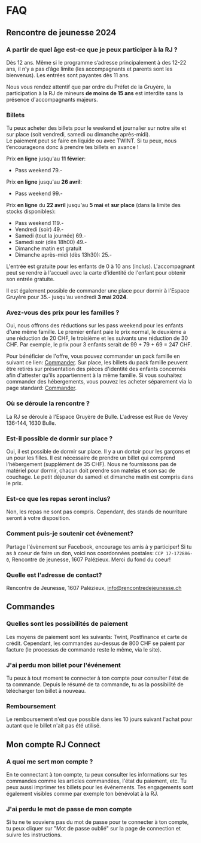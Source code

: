 # FAQ

## Rencontre de jeunesse 2024

### A partir de quel âge est-ce que je peux participer à la RJ ?

Dès 12 ans. Même si le programme s’adresse principalement à des 12-22 ans, il n’y a pas d’âge limite (les accompagnants et parents sont les bienvenus). Les entrées sont payantes dès 11 ans.

Nous vous rendez attentif que par ordre du Préfet de la Gruyère, la participation à la RJ de mineurs **de moins de 15 ans** est interdite sans la présence d'accompagnants majeurs.

### Billets

Tu peux acheter des billets pour le weekend et journalier sur notre site et sur place (soit vendredi, samedi ou dimanche après-midi).<br>
Le paiement peut se faire en liquide ou avec TWINT. Si tu peux, nous t’encourageons donc à prendre tes billets en avance !

Prix **en ligne** jusqu'au **11 février**:

- Pass weekend 79.-

Prix **en ligne** jusqu'au **26 avril**:

- Pass weekend 99.-

Prix **en ligne** du **22 avril** jusqu'au **5 mai** et **sur place** (dans la limite des stocks disponibles):

- Pass weekend 119.-
- Vendredi (soir) 49.-
- Samedi (tout la journée) 69.-
- Samedi soir (dès 18h00) 49.-
- Dimanche matin est gratuit
- Dimanche après-midi (dès 13h30): 25.-

L'entrée est gratuite pour les enfants de 0 à 10 ans (inclus). L'accompagnant peut se rendre à l'accueil avec la carte d'identité de l'enfant pour obtenir son entrée gratuite.

Il est également possible de commander une place pour dormir à l'Espace Gruyère pour 35.- jusqu'au vendredi **3 mai 2024**.

### Avez-vous des prix pour les familles ?

Oui, nous offrons des réductions sur les pass weekend pour les enfants d'une même famille. Le premier enfant paie le prix normal, le deuxième a une réduction de 20 CHF, le troisième et les suivants une réduction de 30 CHF. Par exemple, le prix pour 3 enfants serait de 99 + 79 + 69 = 247 CHF. 

Pour bénéficier de l'offre, vous pouvez commander un pack famille en suivant ce lien:
[Commander](https://tickets.rencontredejeunesse.ch/orders/rj-2024-family/events/new). Sur place, les billets du pack famille peuvent être retirés sur présentation des pièces d'identité des enfants concernés afin d'attester qu'ils appartiennent à la même famille. Si vous souhaitez commander des hébergements, vous pouvez les acheter séparement via la page standard: [Commander](https://tickets.rencontredejeunesse.ch/orders/rj-2024/events/new).

### Où se déroule la rencontre ?

La RJ se déroule à l'Espace Gruyère de Bulle. L'adresse est Rue de Vevey 136-144, 1630 Bulle.

### Est-il possible de dormir sur place ?

Oui, il est possible de dormir sur place. Il y a un dortoir pour les garçons et un pour les filles. Il est nécessaire de prendre un billet qui comprend l'hébergement (supplément de 35 CHF). Nous ne fournissons pas de matériel pour dormir, chacun doit prendre son matelas et son sac de couchage. Le petit déjeuner du samedi et dimanche matin est compris dans le prix.

### Est-ce que les repas seront inclus?

Non, les repas ne sont pas compris. Cependant, des stands de nourriture seront à votre disposition.

### Comment puis-je soutenir cet évènement?

Partage l'évènement sur Facebook, encourage tes amis à y participer! Si tu as à coeur de faire un don, voici nos coordonnées postales: `CCP 17-172886-0`, Rencontre de jeunesse, 1607 Palézieux. Merci du fond du coeur!

### Quelle est l'adresse de contact?

Rencontre de Jeunesse, 1607 Palézieux, info@rencontredejeunesse.ch

## Commandes

### Quelles sont les possibilités de paiement

Les moyens de paiement sont les suivants: Twint, Postfinance et carte de crédit. Cependant, les commandes au-dessus de 800 CHF se paient par facture (le processus de commande reste le même, via le site).

### J'ai perdu mon billet pour l'événement

Tu peux à tout moment te connecter à ton compte pour consulter l'état de ta commande. Depuis le résumé de ta commande, tu as la possibilité de télécharger ton billet à nouveau.

### Remboursement

Le remboursement n'est que possible dans les 10 jours suivant l'achat pour autant que le billet n'ait pas été utilisé.

## Mon compte RJ Connect

### A quoi me sert mon compte ?

En te connectant à ton compte, tu peux consulter les informations sur tes commandes comme les articles commandées, l'état du paiement, etc. Tu peux aussi imprimer tes billets pour les événements. Tes engagements sont également visibles comme par exemple ton bénévolat à la RJ.

### J'ai perdu le mot de passe de mon compte

Si tu ne te souviens pas du mot de passe pour te connecter à ton compte, tu peux cliquer sur "Mot de passe oublié" sur la page de connection et suivre les instructions.